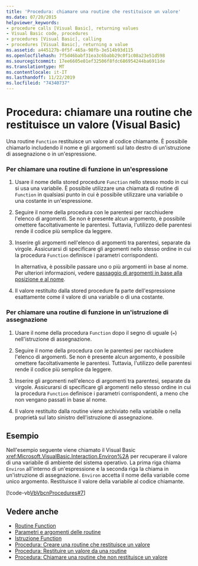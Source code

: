 ```yaml
---
title: 'Procedura: chiamare una routine che restituisce un valore'
ms.date: 07/20/2015
helpviewer_keywords:
- procedure calls [Visual Basic], returning values
- Visual Basic code, procedures
- procedures [Visual Basic], calling
- procedures [Visual Basic], returning a value
ms.assetid: a445127b-0f5f-465a-98fb-3e514b93d115
ms.openlocfilehash: 7f5d46babf31ea3c6babb29c0f1c08a23e51d598
ms.sourcegitcommit: 17ee6605e01ef32506f8fdc686954244ba6911de
ms.translationtype: MT
ms.contentlocale: it-IT
ms.lasthandoff: 11/22/2019
ms.locfileid: "74340737"
---
```

# <a name="how-to-call-a-procedure-that-returns-a-value-visual-basic"></a>Procedura: chiamare una routine che restituisce un valore (Visual Basic)
Una routine `Function` restituisce un valore al codice chiamante. È possibile chiamarlo includendo il nome e gli argomenti sul lato destro di un'istruzione di assegnazione o in un'espressione.  
  
### <a name="to-call-a-function-procedure-within-an-expression"></a>Per chiamare una routine di funzione in un'espressione  
  
1. Usare il nome della stored procedure `Function` nello stesso modo in cui si usa una variabile. È possibile utilizzare una chiamata di routine di `Function` in qualsiasi punto in cui è possibile utilizzare una variabile o una costante in un'espressione.  
  
2. Seguire il nome della procedura con le parentesi per racchiudere l'elenco di argomenti. Se non è presente alcun argomento, è possibile omettere facoltativamente le parentesi. Tuttavia, l'utilizzo delle parentesi rende il codice più semplice da leggere.  
  
3. Inserire gli argomenti nell'elenco di argomenti tra parentesi, separate da virgole. Assicurarsi di specificare gli argomenti nello stesso ordine in cui la procedura `Function` definisce i parametri corrispondenti.  
  
     In alternativa, è possibile passare uno o più argomenti in base al nome. Per ulteriori informazioni, vedere [passaggio di argomenti in base alla posizione e al nome](./passing-arguments-by-position-and-by-name.md).  
  
4. Il valore restituito dalla stored procedure fa parte dell'espressione esattamente come il valore di una variabile o di una costante.  
  
### <a name="to-call-a-function-procedure-in-an-assignment-statement"></a>Per chiamare una routine di funzione in un'istruzione di assegnazione  
  
1. Usare il nome della procedura `Function` dopo il segno di uguale (`=`) nell'istruzione di assegnazione.  
  
2. Seguire il nome della procedura con le parentesi per racchiudere l'elenco di argomenti. Se non è presente alcun argomento, è possibile omettere facoltativamente le parentesi. Tuttavia, l'utilizzo delle parentesi rende il codice più semplice da leggere.  
  
3. Inserire gli argomenti nell'elenco di argomenti tra parentesi, separate da virgole. Assicurarsi di specificare gli argomenti nello stesso ordine in cui la procedura `Function` definisce i parametri corrispondenti, a meno che non vengano passati in base al nome.  
  
4. Il valore restituito dalla routine viene archiviato nella variabile o nella proprietà sul lato sinistro dell'istruzione di assegnazione.  
  
## <a name="example"></a>Esempio  
 Nell'esempio seguente viene chiamato il Visual Basic <xref:Microsoft.VisualBasic.Interaction.Environ%2A> per recuperare il valore di una variabile di ambiente del sistema operativo. La prima riga chiama `Environ` all'interno di un'espressione e la seconda riga la chiama in un'istruzione di assegnazione. `Environ` accetta il nome della variabile come unico argomento. Restituisce il valore della variabile al codice chiamante.  
  
 [!code-vb[VbVbcnProcedures#7](~/samples/snippets/visualbasic/VS_Snippets_VBCSharp/VbVbcnProcedures/VB/Class1.vb#7)]  
  
## <a name="see-also"></a>Vedere anche

- [Routine Function](./function-procedures.md)
- [Parametri e argomenti delle routine](./procedure-parameters-and-arguments.md)
- [Istruzione Function](../../../../visual-basic/language-reference/statements/function-statement.md)
- [Procedura: Creare una routine che restituisce un valore](./how-to-create-a-procedure-that-returns-a-value.md)
- [Procedura: Restituire un valore da una routine](./how-to-return-a-value-from-a-procedure.md)
- [Procedura: Chiamare una routine che non restituisce un valore](./how-to-call-a-procedure-that-does-not-return-a-value.md)
